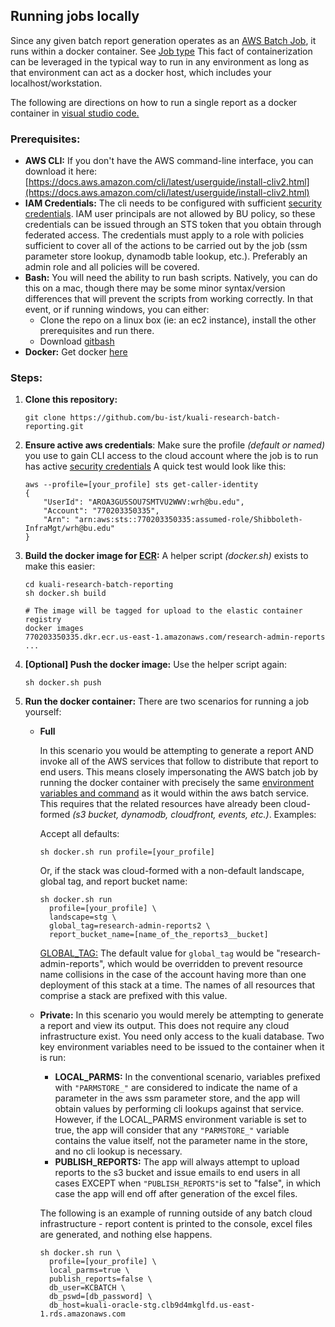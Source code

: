 ## Running jobs locally

Since any given batch report generation operates as an [AWS Batch Job](https://docs.aws.amazon.com/batch/latest/userguide/jobs.html), it runs within a docker container. See [Job type](https://docs.aws.amazon.com/batch/latest/userguide/job_definition_parameters.html#type)
This fact of containerization can be leveraged in the typical way to run in any environment as long as that environment can act as a docker host, which includes your localhost/workstation.

The following are directions on how to run a single report as a docker container in [visual studio code.](https://code.visualstudio.com/)

### Prerequisites:

- **AWS CLI:** 
  If you don't have the AWS command-line interface, you can download it here:
  [https://docs.aws.amazon.com/cli/latest/userguide/install-cliv2.html](https://docs.aws.amazon.com/cli/latest/userguide/install-cliv2.html)
- **IAM Credentials:**
  The cli needs to be configured with sufficient [security credentials](https://docs.aws.amazon.com/general/latest/gr/aws-sec-cred-types.html#access-keys-and-secret-access-keys). IAM user principals are not allowed by BU policy, so these credentials can be issued through an STS token that you obtain through federated access. The credentials must apply to a role with policies sufficient to cover all of the actions to be carried out by the job (ssm parameter store lookup, dynamodb table lookup, etc.). 
  Preferably an admin role and all policies will be covered.
- **Bash:**
  You will need the ability to run bash scripts. Natively, you can do this on a mac, though there may be some minor syntax/version differences that will prevent the scripts from working correctly. In that event, or if running windows, you can either:
  - Clone the repo on a linux box (ie: an ec2 instance), install the other prerequisites and run there.
  - Download [gitbash](https://git-scm.com/downloads)
- **Docker:**
  Get docker [here](https://docs.docker.com/get-docker/)



### Steps:

1. **Clone this repository:**

   ```
   git clone https://github.com/bu-ist/kuali-research-batch-reporting.git
   ```

2. **Ensure active aws credentials**:
   Make sure the profile *(default or named)* you use to gain CLI access to the cloud account where the job is to run has active [security credentials](https://docs.aws.amazon.com/general/latest/gr/aws-sec-cred-types.html#access-keys-and-secret-access-keys)
   A quick test would look like this:

   ```
   aws --profile=[your_profile] sts get-caller-identity
   {
       "UserId": "AROA3GU5SOU7SMTVU2WWV:wrh@bu.edu",
       "Account": "770203350335",
       "Arn": "arn:aws:sts::770203350335:assumed-role/Shibboleth-InfraMgt/wrh@bu.edu"
   }
   ```

3. **Build the docker image for [ECR](https://docs.aws.amazon.com/AmazonECR/latest/userguide/what-is-ecr.html):**
   A helper script *(docker.sh)* exists to make this easier:

   ```
   cd kuali-research-batch-reporting
   sh docker.sh build
   
   # The image will be tagged for upload to the elastic container registry
   docker images
   770203350335.dkr.ecr.us-east-1.amazonaws.com/research-admin-reports
   ...
   ```

4. **[Optional] Push the docker image:**
   Use the helper script again:

   ```
   sh docker.sh push
   ```

5. **Run the docker container:**
   There are two scenarios for running a job yourself:
   
   - **Full**

     In this scenario you would be attempting to generate a report AND invoke all of the AWS services that follow to distribute that report to end users. This means closely impersonating the AWS batch job by running the docker container with precisely the same [environment variables and command](https://docs.aws.amazon.com/batch/latest/userguide/job_definition_parameters.html#containerProperties) as it would within the aws batch service. This requires that the related resources have already been cloud-formed *(s3 bucket, dynamodb, cloudfront, events, etc.)*. Examples:

     Accept all defaults:
   
     ```
     sh docker.sh run profile=[your_profile]
     ```
   
     Or, if the stack was cloud-formed with a non-default landscape, global tag, and report bucket name:
   
     ```
     sh docker.sh run 
       profile=[your_profile] \
       landscape=stg \
       global_tag=research-admin-reports2 \
       report_bucket_name=[name_of_the_reports3__bucket]
     ```
   
     <u>GLOBAL_TAG:</u> The default value for `global_tag` would be "research-admin-reports", which would be overridden to prevent resource name collisions in the case of the account having more than one deployment of this stack at a time.
     The names of all resources that comprise a stack are prefixed with this value.
   
   - **Private:**
     In this scenario you would merely be attempting to generate a report and view its output. This does not require any cloud infrastructure exist. You need only access to the kuali database. Two key environment variables need to be issued to the container when it is run:
     
     - **LOCAL_PARMS:** 
       In the conventional scenario, variables prefixed with `"PARMSTORE_"` are considered to indicate the name of a parameter in the aws ssm parameter store, and the app will obtain values by performing cli lookups against that service. However, if the LOCAL_PARMS environment variable is set to true, the app will consider that any `"PARMSTORE_"` variable contains the value itself, not the parameter name in the store, and no cli lookup is necessary.
     - **PUBLISH_REPORTS:** 
       The app will always attempt to upload reports to the s3 bucket and issue emails to end users in all cases EXCEPT when `"PUBLISH_REPORTS"`is set to "false", in which case the app will end off after generation of the excel files.
     
     The following is an example of running outside of any batch cloud infrastructure - report content is printed to the console, excel files are generated, and nothing else happens.
     
     ```
     sh docker.sh run \
       profile=[your_profile] \
       local_parms=true \
       publish_reports=false \
       db_user=KCBATCH \
       db_pswd=[db_password] \
       db_host=kuali-oracle-stg.clb9d4mkglfd.us-east-1.rds.amazonaws.com
     ```
   
   

